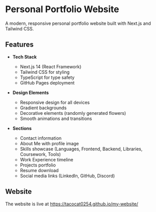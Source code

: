 # Personal Portfolio Website

A modern, responsive personal portfolio website built with Next.js and Tailwind CSS.

## Features

- **Tech Stack**
  - Next.js 14 (React Framework)
  - Tailwind CSS for styling
  - TypeScript for type safety
  - GitHub Pages deployment

- **Design Elements**
  - Responsive design for all devices
  - Gradient backgrounds
  - Decorative elements (randomly generated flowers)
  - Smooth animations and transitions

- **Sections**
  - Contact information
  - About Me with profile image
  - Skills showcase (Languages, Frontend, Backend, Libraries, Coursework, Tools)
  - Work Experience timeline
  - Projects portfolio
  - Resume download
  - Social media links (LinkedIn, GitHub, Discord)

## Website

The website is live at https://tacocat0254.github.io/my-website/


